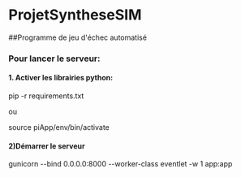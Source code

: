 # ProjetSyntheseSIM
##Programme de jeu d'échec automatisé





### Pour lancer le serveur:

#### 1. Activer les librairies python:

pip -r requirements.txt

ou

source piApp/env/bin/activate



#### 2)Démarrer le serveur


gunicorn --bind 0.0.0.0:8000 --worker-class eventlet -w 1 app:app

